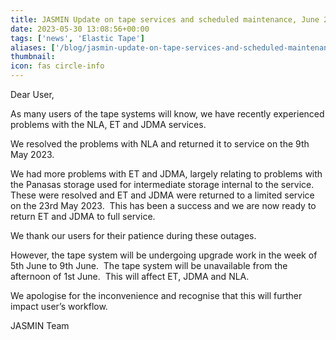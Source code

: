```yaml
---
title: JASMIN Update on tape services and scheduled maintenance, June 2023.
date: 2023-05-30 13:08:56+00:00
tags: ['news', 'Elastic Tape']
aliases: ['/blog/jasmin-update-on-tape-services-and-scheduled-maintenance-june-2023']
thumbnail: 
icon: fas circle-info
---
```


Dear User, 


  
As many users of the tape systems will know, we have recently experienced problems with the NLA, ET and JDMA services.


We resolved the problems with NLA and returned it to service on the 9th May 2023.


We had more problems with ET and JDMA, largely relating to problems with the Panasas storage used for intermediate storage internal to the service.  These were resolved and ET and JDMA were returned to a limited service on the 23rd May 2023.  This has been a success and we are now ready to return ET and JDMA to full service.


We thank our users for their patience during these outages.  
  



However, the tape system will be undergoing upgrade work in the week of 5th June to 9th June.  The tape system will be unavailable from the afternoon of 1st June.  This will affect ET, JDMA and NLA.


We apologise for the inconvenience and recognise that this will further impact user’s workflow.  
  



JASMIN Team


